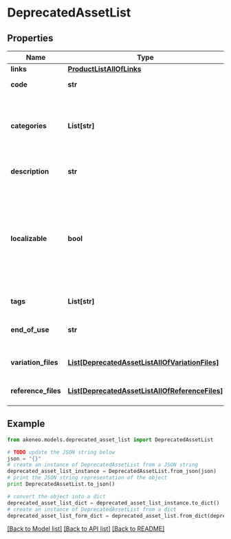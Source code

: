 # DeprecatedAssetList


## Properties
Name | Type | Description | Notes
------------ | ------------- | ------------- | -------------
**links** | [**ProductListAllOfLinks**](ProductListAllOfLinks.md) |  | [optional] 
**code** | **str** | PAM asset code | 
**categories** | **List[str]** | Codes of the PAM asset categories in which the asset is classified | [optional] 
**description** | **str** | Description of the PAM asset | [optional] [default to 'null']
**localizable** | **bool** | Whether the asset is localized or not, meaning if you want to have different reference files for each of your locale | [optional] [default to False]
**tags** | **List[str]** | Tags of the PAM asset | [optional] 
**end_of_use** | **str** | Date on which the PAM asset expire | [optional] [default to 'null']
**variation_files** | [**List[DeprecatedAssetListAllOfVariationFiles]**](DeprecatedAssetListAllOfVariationFiles.md) | Variations of the PAM asset | [optional] 
**reference_files** | [**List[DeprecatedAssetListAllOfReferenceFiles]**](DeprecatedAssetListAllOfReferenceFiles.md) | Reference files of the PAM asset | [optional] 

## Example

```python
from akeneo.models.deprecated_asset_list import DeprecatedAssetList

# TODO update the JSON string below
json = "{}"
# create an instance of DeprecatedAssetList from a JSON string
deprecated_asset_list_instance = DeprecatedAssetList.from_json(json)
# print the JSON string representation of the object
print DeprecatedAssetList.to_json()

# convert the object into a dict
deprecated_asset_list_dict = deprecated_asset_list_instance.to_dict()
# create an instance of DeprecatedAssetList from a dict
deprecated_asset_list_form_dict = deprecated_asset_list.from_dict(deprecated_asset_list_dict)
```
[[Back to Model list]](../README.md#documentation-for-models) [[Back to API list]](../README.md#documentation-for-api-endpoints) [[Back to README]](../README.md)


